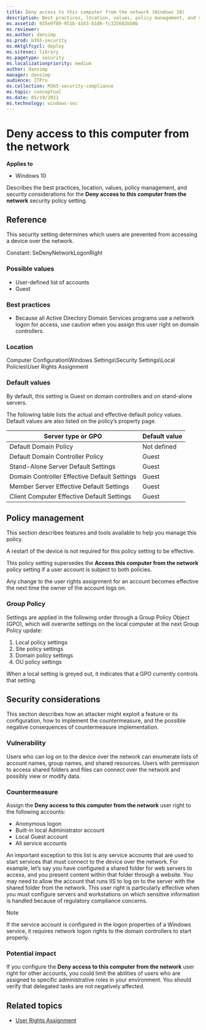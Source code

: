```yaml
---
title: Deny access to this computer from the network (Windows 10)
description: Best practices, location, values, policy management, and security considerations for the Deny access to this computer from the network security policy setting.
ms.assetid: 935e9f89-951b-4163-b186-fc325682bb0b
ms.reviewer: 
ms.author: dansimp
ms.prod: m365-security
ms.mktglfcycl: deploy
ms.sitesec: library
ms.pagetype: security
ms.localizationpriority: medium
author: dansimp
manager: dansimp
audience: ITPro
ms.collection: M365-security-compliance
ms.topic: conceptual
ms.date: 05/19/2021
ms.technology: windows-sec
---
```


# Deny access to this computer from the network

**Applies to**
- Windows 10

Describes the best practices, location, values, policy management, and security considerations for the **Deny access to this computer from the network** security policy setting.

## Reference

This security setting determines which users are prevented from accessing a device over the network.

Constant: SeDenyNetworkLogonRight

### Possible values

- User-defined list of accounts
- Guest

### Best practices

- Because all Active Directory Domain Services programs use a network logon for access, use caution when you assign this user right on domain controllers.

### Location

Computer Configuration\\Windows Settings\\Security Settings\\Local Policies\\User Rights Assignment

### Default values

By default, this setting is Guest on domain controllers and on stand-alone servers.

The following table lists the actual and effective default policy values. Default values are also listed on the policy’s property page.


| Server type or GPO | Default value |
| - | - |
| Default Domain Policy | Not defined |
| Default Domain Controller Policy | Guest |
| Stand-Alone Server Default Settings | Guest |
| Domain Controller Effective Default Settings | Guest |
| Member Server Effective Default Settings | Guest |
| Client Computer Effective Default Settings | Guest |

## Policy management

This section describes features and tools available to help you manage this policy.

A restart of the device is not required for this policy setting to be effective.

This policy setting supersedes the **Access this computer from the network** policy setting if a user account is subject to both policies.

Any change to the user rights assignment for an account becomes effective the next time the owner of the account logs on.

### Group Policy

Settings are applied in the following order through a Group Policy Object (GPO), which will overwrite settings on the local computer at the next Group Policy update:

1. Local policy settings
2. Site policy settings
3. Domain policy settings
4. OU policy settings

When a local setting is greyed out, it indicates that a GPO currently controls that setting.

## Security considerations

This section describes how an attacker might exploit a feature or its configuration, how to implement the countermeasure, and the possible negative consequences of countermeasure implementation.

### Vulnerability

Users who can log on to the device over the network can enumerate lists of account names, group names, and shared resources. Users with permission to access shared folders and files can connect over the network and possibly view or modify data.

### Countermeasure

Assign the **Deny access to this computer from the network** user right to the following accounts:

- Anonymous logon
- Built-in local Administrator account
- Local Guest account
- All service accounts

An important exception to this list is any service accounts that are used to start services that must connect to the device over the network. For example, let’s say you have configured a shared folder for web servers to access, and you present content within that folder through a website. You may need to allow the account that runs IIS to log on to the server with the shared folder from the network. This user right is particularly effective when you must configure servers and workstations on which sensitive information is handled because of regulatory compliance concerns.

> [!NOTE]
> If the service account is configured in the logon properties of a Windows service, it requires network logon rights to the domain controllers to start properly.

### Potential impact

If you configure the **Deny access to this computer from the network** user right for other accounts, you could limit the abilities of users who are assigned to specific administrative roles in your environment. You should verify that delegated tasks are not negatively affected.

## Related topics

- [User Rights Assignment](user-rights-assignment.md)
